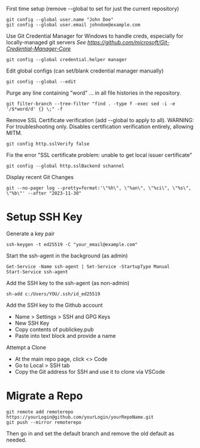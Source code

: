 First time setup (remove --global to set for just the current repository)
```
git config --global user.name "John Doe"
git config --global user.email johndoe@example.com
```

Use Git Credential Manager for Windows to handle creds, especially for locally-managed git servers
*See https://github.com/microsoft/Git-Credential-Manager-Core*
```
git config --global credential.helper manager
```

Edit global configs
(can set/blank credential manager manually)
```
git config --global --edit
```

Purge any line containing "word"
... in all file histories in the repository.

```
git filter-branch --tree-filter "find . -type f -exec sed -i -e '/$*word/d' {} \;" -f
```

Remove SSL Certificate verification 
(add --global to apply to all). WARNING: For troubleshooting only. Disables certification verification entirely, allowing MITM.
```
git config http.sslVerify false
```

Fix the error "SSL certificate problem: unable to get local issuer certificate"
```
git config --global http.sslBackend schannel
```

Display recent Git Changes
```
git --no-pager log --pretty=format:'\"%h\", \"%an\", \"%ci\", \"%s\", \"%b\"' --after "2023-11-30"
```



# Setup SSH Key
Generate a key pair
```
ssh-keygen -t ed25519 -C "your_email@example.com"
```

Start the ssh-agent in the background (as admin)
```
Get-Service -Name ssh-agent | Set-Service -StartupType Manual
Start-Service ssh-agent
```

Add the SSH key to the ssh-agent (as non-admin)
```
sh-add c:/Users/YOU/.ssh/id_ed25519
```

Add the SSH key to the Github account
- Name > Settings > SSH and GPG Keys
- New SSH Key
- Copy contents of publickey.pub
- Paste into text block and provide a name

Attempt a Clone
- At the main repo page, click <> Code
- Go to Local > SSH tab
- Copy the Git address for SSH and use it to clone via VSCode


# Migrate a Repo
```
git remote add remoterepo https://yourLogin@github.com/yourLogin/yourRepoName.git
git push --mirror remoterepo
```

Then go in and set the default branch and remove the old default as needed.
